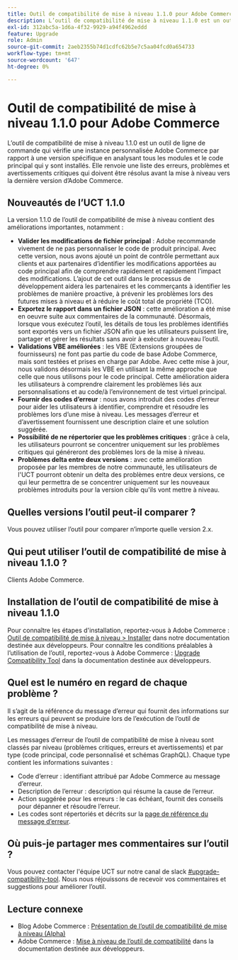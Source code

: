 ```yaml
---
title: Outil de compatibilité de mise à niveau 1.1.0 pour Adobe Commerce
description: L’outil de compatibilité de mise à niveau 1.1.0 est un outil de ligne de commande qui vérifie une instance personnalisée Adobe Commerce par rapport à une version spécifique en analysant tous les modules et le code principal qui y sont installés. Elle renvoie une liste des erreurs, problèmes et avertissements critiques qui doivent être résolus avant la mise à niveau vers la dernière version d’Adobe Commerce.
exl-id: 312abc5a-1d6a-4f32-9929-a94f4962eddd
feature: Upgrade
role: Admin
source-git-commit: 2aeb2355b74d1cdfc62b5e7c5aa04fcd0a654733
workflow-type: tm+mt
source-wordcount: '647'
ht-degree: 0%

---
```


# Outil de compatibilité de mise à niveau 1.1.0 pour Adobe Commerce

L’outil de compatibilité de mise à niveau 1.1.0 est un outil de ligne de commande qui vérifie une instance personnalisée Adobe Commerce par rapport à une version spécifique en analysant tous les modules et le code principal qui y sont installés. Elle renvoie une liste des erreurs, problèmes et avertissements critiques qui doivent être résolus avant la mise à niveau vers la dernière version d’Adobe Commerce.

## Nouveautés de l’UCT 1.1.0

La version 1.1.0 de l’outil de compatibilité de mise à niveau contient des améliorations importantes, notamment :

* **Valider les modifications de fichier principal** : Adobe recommande vivement de ne pas personnaliser le code de produit principal. Avec cette version, nous avons ajouté un point de contrôle permettant aux clients et aux partenaires d’identifier les modifications apportées au code principal afin de comprendre rapidement et rapidement l’impact des modifications. L’ajout de cet outil dans le processus de développement aidera les partenaires et les commerçants à identifier les problèmes de manière proactive, à prévenir les problèmes lors des futures mises à niveau et à réduire le coût total de propriété (TCO).
* **Exportez le rapport dans un fichier JSON** : cette amélioration a été mise en oeuvre suite aux commentaires de la communauté. Désormais, lorsque vous exécutez l’outil, les détails de tous les problèmes identifiés sont exportés vers un fichier JSON afin que les utilisateurs puissent lire, partager et gérer les résultats sans avoir à exécuter à nouveau l’outil.
* **Validations VBE améliorées** : les VBE (Extensions groupées de fournisseurs) ne font pas partie du code de base Adobe Commerce, mais sont testées et prises en charge par Adobe. Avec cette mise à jour, nous validons désormais les VBE en utilisant la même approche que celle que nous utilisons pour le code principal. Cette amélioration aidera les utilisateurs à comprendre clairement les problèmes liés aux personnalisations et au code/à l’environnement de test virtuel principal.
* **Fournir des codes d’erreur** : nous avons introduit des codes d’erreur pour aider les utilisateurs à identifier, comprendre et résoudre les problèmes lors d’une mise à niveau. Les messages d’erreur et d’avertissement fournissent une description claire et une solution suggérée.
* **Possibilité de ne répertorier que les problèmes critiques** : grâce à cela, les utilisateurs pourront se concentrer uniquement sur les problèmes critiques qui généreront des problèmes lors de la mise à niveau.
* **Problèmes delta entre deux versions** : avec cette amélioration proposée par les membres de notre communauté, les utilisateurs de l&#39;UCT pourront obtenir un delta des problèmes entre deux versions, ce qui leur permettra de se concentrer uniquement sur les nouveaux problèmes introduits pour la version cible qu&#39;ils vont mettre à niveau.

## Quelles versions l’outil peut-il comparer ?

Vous pouvez utiliser l’outil pour comparer n’importe quelle version 2.x.

## Qui peut utiliser l’outil de compatibilité de mise à niveau 1.1.0 ?

Clients Adobe Commerce.

## Installation de l’outil de compatibilité de mise à niveau 1.1.0

Pour connaître les étapes d&#39;installation, reportez-vous à Adobe Commerce : [Outil de compatibilité de mise à niveau > Installer](https://experienceleague.adobe.com/en/docs/commerce-operations/upgrade-guide/upgrade-compatibility-tool/use-upgrade-compatibility-tool/run) dans notre documentation destinée aux développeurs. Pour connaître les conditions préalables à l’utilisation de l’outil, reportez-vous à Adobe Commerce : [Upgrade Compatibility Tool](https://experienceleague.adobe.com/en/docs/commerce-operations/upgrade-guide/upgrade-compatibility-tool/prerequisites) dans la documentation destinée aux développeurs.

## Quel est le numéro en regard de chaque problème ?

Il s’agit de la référence du message d’erreur qui fournit des informations sur les erreurs qui peuvent se produire lors de l’exécution de l’outil de compatibilité de mise à niveau.

Les messages d’erreur de l’outil de compatibilité de mise à niveau sont classés par niveau (problèmes critiques, erreurs et avertissements) et par type (code principal, code personnalisé et schémas GraphQL). Chaque type contient les informations suivantes :

* Code d’erreur : identifiant attribué par Adobe Commerce au message d’erreur.
* Description de l’erreur : description qui résume la cause de l’erreur.
* Action suggérée pour les erreurs : le cas échéant, fournit des conseils pour dépanner et résoudre l’erreur.
* Les codes sont répertoriés et décrits sur la [page de référence du message d’erreur](https://experienceleague.adobe.com/en/docs/commerce-operations/upgrade-guide/upgrade-compatibility-tool/reporting/error-messages).

## Où puis-je partager mes commentaires sur l’outil ?

Vous pouvez contacter l&#39;équipe UCT sur notre canal de slack [#upgrade-compatibility-tool](https://magentocommeng.slack.com/archives/C019Y143U9F). Nous nous réjouissons de recevoir vos commentaires et suggestions pour améliorer l’outil.

## Lecture connexe

* Blog Adobe Commerce : [Présentation de l’outil de compatibilité de mise à niveau (Alpha)](https://magento.com/blog/magento-news/introducing-upgrade-compatibility-tool)
* Adobe Commerce : [Mise à niveau de l’outil de compatibilité](https://experienceleague.adobe.com/en/docs/commerce-operations/upgrade-guide/upgrade-compatibility-tool/overview) dans la documentation destinée aux développeurs.
